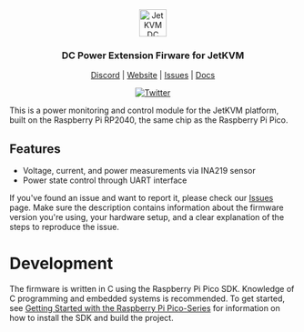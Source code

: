 <div align="center">
    <img alt="JetKVM DC logo" src="https://jetkvm.com/dc-logo.png" height="48">

### DC Power Extension Firware for JetKVM

[Discord](https://discord.gg/pWpGMMEBCK) | [Website](https://jetkvm.com) | [Issues](https://github.com/jetkvm/kvm/issues) | [Docs](https://jetkvm.com/docs)

[![Twitter](https://img.shields.io/twitter/url/https/twitter.com/jetkvm.svg?style=social&label=Follow%20%40JetKVM)](https://twitter.com/jetkvm)

</div>

This is a power monitoring and control module for the JetKVM platform, built on the Raspberry Pi RP2040, the same chip as the Raspberry Pi Pico.

## Features
- Voltage, current, and power measurements via INA219 sensor
- Power state control through UART interface

If you've found an issue and want to report it, please check our [Issues](https://github.com/jetkvm/dc-extension-firmware/issues) page. Make sure the description contains information about the firmware version you're using, your hardware setup, and a clear explanation of the steps to reproduce the issue.

# Development

The firmware is written in C using the Raspberry Pi Pico SDK. Knowledge of C programming and embedded systems is recommended. To get started, see [Getting Started with the Raspberry Pi Pico-Series](https://rptl.io/pico-get-started) for information on how to install the SDK and build the project.
